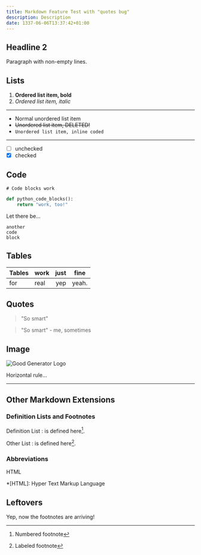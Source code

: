 ```yaml
---
title: Markdown Feature Test with "quotes bug"
description: Description
date: 1337-06-06T13:37:42+01:00
---
```


## Headline 2

Paragraph
with
non-empty
lines.

## Lists

1. **Ordered list item, bold**
2. *Ordered list item, italic*

----

* Normal unordered list item
* ~~Unordered list item, DELETED!~~
* `Unordered list item, inline coded`

----

- [ ] unchecked
- [x] checked

## Code

```
# Code blocks work
```

```python
def python_code_blocks():
    return "work, too!"
```

Let there be...

    another
    code
    block

## Tables

Tables | work | just | fine
---|---|---:|---
for | real | yep | yeah.

## Quotes

> "So smart"

> "So smart" - me, sometimes

## Image

![Good Generator Logo](https://ooz.github.io/ggpy/static/gg.png)

Horizontal rule...

----

## Other Markdown Extensions

### Definition Lists and Footnotes

Definition List
:   is defined here[^1].

Other List
:   is defined here[^here].

### Abbreviations

HTML

*[HTML]: Hyper Text Markup Language

## Leftovers

Yep, now the footnotes are arriving!

[^1]: Numbered footnote
[^here]: Labeled footnote